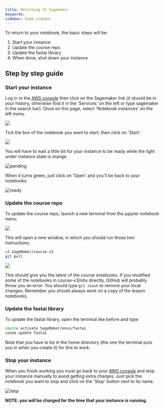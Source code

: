 ```yaml
---
title: Returning to Sagemaker
keywords: 
sidebar: home_sidebar
---
```


To return to your notebook, the basic steps will be:

1. Start your instance
1. Update the course repo
1. Update the fastai library
1. When done, shut down your instance

## Step by step guide

### Start your instance

Log in to the [AWS console](https://aws.amazon.com/console/) then click on the Sagemaker link (it should be in your history, otherwise find it in the 'Services' on the left or type sagemaker in the search bar). Once on this page, select 'Notebook instances' on the left menu.

![](/images/sagemaker/notebooks.png)

Tick the box of the notebook you want to start, then click on 'Start'.

![](/images/sagemaker/start.png)


You will have to wait a little bit for your instance to be ready while the light under instance state is orange.

![pending](/images/sagemaker/16.png)

When it turns green, just click on 'Open' and you'll be back to your notebooks.

![ready](/images/sagemaker/17.png)

### Update the course repo
To update the course repo, launch a new terminal from the jupyter notebook menu.

![](/images/gradient/terminal.png)

This will open a new window, in which you should run those two instructions:

``` bash
cd SageMaker/course-v3
git pull
``` 

![](/images/gradient/update.png)

This should give you the latest of the course notebooks. If you modified some of the notebooks in course-v3/nbs directly, GitHub will probably throw you an error. You should type `git stash` to remove your local changes. Remember you should always work on a copy of the lesson notebooks.

### Update the fastai library
To update the fastai library, open the terminal like before and type
``` bash
source activate SageMaker/envs/fastai
conda update fastai
```
Note that you have to be in the home directory (the one the terminal puts you in when you create it) for this to work.

### Stop your instance
When you finish working you must go back to your [AWS console](https://us-west-2.console.aws.amazon.com/sagemaker) and stop your instance manually to avoid getting extra charges. Just pick the notebook you want to stop and click on the 'Stop' button next to its name.

![stop](/images/sagemaker/23.png)

 **NOTE: you *will* be charged for the time that your instance is running.**

